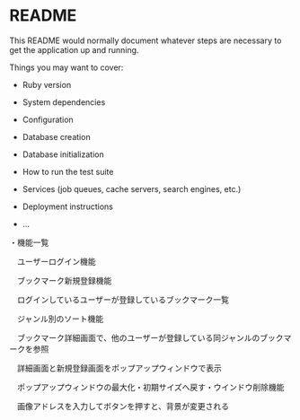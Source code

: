 # README

This README would normally document whatever steps are necessary to get the
application up and running.

Things you may want to cover:

* Ruby version

* System dependencies

* Configuration

* Database creation

* Database initialization

* How to run the test suite

* Services (job queues, cache servers, search engines, etc.)

* Deployment instructions

* ...

・機能一覧

　ユーザーログイン機能
 
　ブックマーク新規登録機能
 
　ログインしているユーザーが登録しているブックマーク一覧
 
　ジャンル別のソート機能
 
　ブックマーク詳細画面で、他のユーザーが登録している同ジャンルのブックマークを参照
 
　詳細画面と新規登録画面をポップアップウィンドウで表示
 
　ポップアップウィンドウの最大化・初期サイズへ戻す・ウインドウ削除機能
 
　画像アドレスを入力してボタンを押すと、背景が変更される
 
